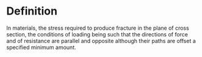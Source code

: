 # Definition

In materials, the stress required to produce fracture in the plane of
cross section, the conditions of loading being such that the directions
of force and of resistance are parallel and opposite although their
paths are offset a specified minimum amount.
